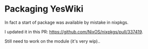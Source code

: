 # Packaging YesWiki

In fact a start of package was available by mistake in nixpkgs.

I updated it in this PR: <https://github.com/NixOS/nixpkgs/pull/337419>.

Still need  to work on the module (it's very wip)..
